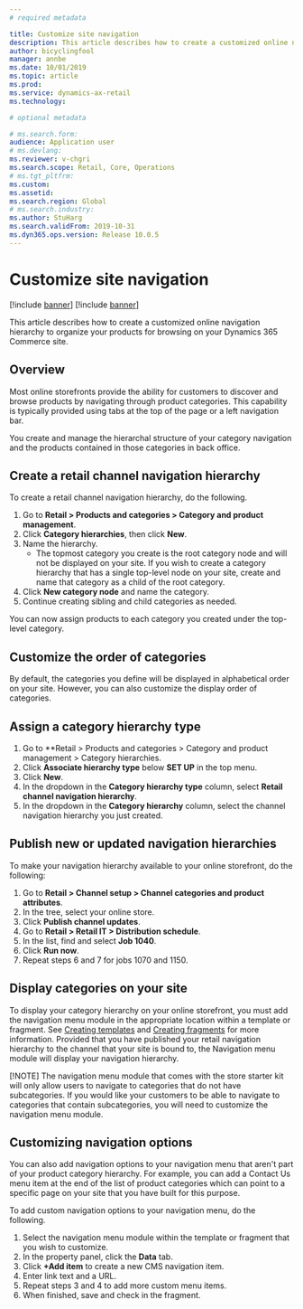 ```yaml
---
# required metadata

title: Customize site navigation
description: This article describes how to create a customized online navigation hierarchy to organize your products for browsing on your Dynamics 365 Commerce site.
author: bicyclingfool
manager: annbe
ms.date: 10/01/2019
ms.topic: article
ms.prod: 
ms.service: dynamics-ax-retail
ms.technology: 

# optional metadata

# ms.search.form: 
audience: Application user
# ms.devlang: 
ms.reviewer: v-chgri
ms.search.scope: Retail, Core, Operations
# ms.tgt_pltfrm: 
ms.custom: 
ms.assetid: 
ms.search.region: Global
# ms.search.industry: 
ms.author: StuHarg
ms.search.validFrom: 2019-10-31
ms.dyn365.ops.version: Release 10.0.5
---
```

# Customize site navigation

[!include [banner](../includes/preview-banner.md)]
[!include [banner](../includes/banner.md)]

This article describes how to create a customized online navigation hierarchy to organize your products for browsing on your Dynamics 365 Commerce site.

## Overview

Most online storefronts provide the ability for customers to discover and browse products by navigating through product categories. This capability is typically provided using tabs at the top of the page or a left navigation bar. 

You create and manage the hierarchal structure of your category navigation and the products contained in those categories in back office. 

## Create a retail channel navigation hierarchy

To create a retail channel navigation hierarchy, do the following.

1. Go to **Retail > Products and categories > Category and product management**.
1. Click **Category hierarchies**, then click **New**.
1. Name the hierarchy.
    - The topmost category you create is the root category node and will not be displayed on your site. If you wish to create a category hierarchy that has a single top-level node on your site, create and name that category as a child of the root category. 
1. Click **New category node** and name the category. 
1. Continue creating sibling and child categories as needed.

You can now assign products to each category you created under the top-level category. 

## Customize the order of categories

By default, the categories you define will be displayed in alphabetical order on your site. However, you can also customize the display order of categories.

## Assign a category hierarchy type

1. Go to **Retail > Products and categories > Category and product management > Category hierarchies.
1. Click **Associate hierarchy type** below **SET UP** in the top menu.
1. Click **New**.
1. In the dropdown in the **Category hierarchy type** column, select **Retail channel navigation hierarchy**.
1. In the dropdown in the **Category hierarchy** column, select the channel navigation hierarchy you just created.

## Publish new or updated navigation hierarchies

To make your navigation hierarchy available to your online storefront, do the following:

1. Go to **Retail > Channel setup > Channel categories and product attributes**.
1. In the tree, select your online store.
1. Click **Publish channel updates**.
1. Go to **Retail > Retail IT > Distribution schedule**.
1. In the list, find and select **Job 1040**.
1. Click **Run now**.
1. Repeat steps 6 and 7 for jobs 1070 and 1150.

## Display categories on your site

To display your category hierarchy on your online storefront, you must add the navigation menu module in the appropriate location within a template or fragment. See [Creating templates](http://) and [Creating fragments](http://) for more information. Provided that you have published your retail navigation hierarchy to the channel that your site is bound to, the Navigation menu module will display your navigation hierarchy. 

[!NOTE]
The navigation menu module that comes with the store starter kit will only allow users to navigate to categories that do not have subcategories. If you would like your customers to be able to navigate to categories that contain subcategories, you will need to customize the navigation menu module. 

## Customizing navigation options

You can also add navigation options to your navigation menu that aren't part of your product category hierarchy. For example, you can add a Contact Us menu item at the end of the list of product categories which can point to a specific page on your site that you have built for this purpose. 

To add custom navigation options to your navigation menu, do the following.

1. Select the navigation menu module within the template or fragment that you wish to customize.
1. In the property panel, click the **Data** tab.
1. Click **+Add item** to create a new CMS navigation item.
1. Enter link text and a URL.
1. Repeat steps 3 and 4 to add more custom menu items.
1. When finished, save and check in the fragment. 

 

 

 

 

 
